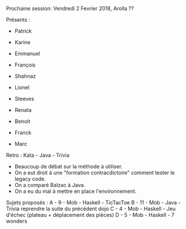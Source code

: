 Prochaine session: Vendredi 2 Fevrier 2018, Arolla ??

Présents :
- Patrick
- Karine
- Emmanuel
- François
- Shahnaz
- Lionel
- Steeves
- Renata
- Benoit
- Franck

- Marc


Retro : Kata - Java - Trivia 
- Beaucoup de débat sur la méthode à utiliser. 
- On a eut droit à une "formation contracdictoire" comment tester le legacy code.
- On a comparé Balzac à Java.
- On a eu du mal à mettre en place l'environnement.


Sujets proposés :
A - 9 - Mob - Haskell - TicTacToe
B - 11 - Mob - Java - Trivia reprendre la suite du précédent dojo
C - 4 - Mob - Haskell - Jeu d'échec (plateau + déplacement des pièces)
D - 5 - Mob - Haskell - 7 wonders


 






